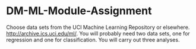 # DM-ML-Module-Assignment
Choose data sets from the UCI Machine Learning Repository or elsewhere. http://archive.ics.uci.edu/ml/. You will probably need two data sets, one for regression and one for classification. You will carry out three analyses.
